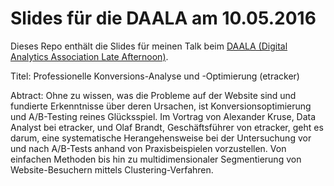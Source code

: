 # Slides für die DAALA am 10.05.2016
Dieses Repo enthält die Slides für meinen Talk beim [DAALA (Digital Analytics Association Late Afternoon)](https://digital-analytics-association.de/).

Titel: Professionelle Konversions-Analyse und -Optimierung (etracker) 

Abtract: Ohne zu wissen, was die Probleme auf der Website sind und fundierte Erkenntnisse über deren Ursachen, ist Konversionsoptimierung und A/B-Testing reines Glücksspiel. Im Vortrag von Alexander Kruse, Data Analyst bei etracker, und Olaf Brandt, Geschäftsführer von etracker, geht es darum, eine systematische Herangehensweise bei der Untersuchung vor und nach A/B-Tests anhand von Praxisbeispielen vorzustellen. Von einfachen Methoden bis hin zu multidimensionaler Segmentierung von Website-Besuchern mittels Clustering-Verfahren.
